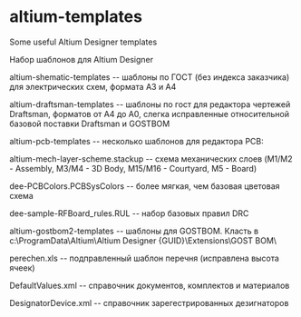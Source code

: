 # altium-templates

Some useful Altium Designer templates

Набор шаблонов для Altium Designer


altium-shematic-templates -- шаблоны по ГОСТ (без индекса заказчика) для электрических схем, формата A3 и A4


altium-draftsman-templates -- шаблоны по гост для редактора чертежей Draftsman, форматов от A4 до A0, слегка исправленные относительной базовой поставки Draftsman и GOSTBOM


altium-pcb-templates -- несколько шаблонов для редактора PCB:

altium-mech-layer-scheme.stackup -- схема механических слоев (M1/M2 - Assembly, M3/M4 - 3D Body, M15/M16 - Courtyard, M5 - Board)

dee-PCBColors.PCBSysColors -- более мягкая, чем базовая цветовая схема

dee-sample-RFBoard_rules.RUL -- набор базовых правил DRC


altium-gostbom2-templates -- шаблоны для GOSTBOM. Класть в c:\ProgramData\Altium\Altium Designer {GUID}\Extensions\GOST BOM\

perechen.xls -- подправленный шаблон перечня (исправлена высота ячеек)

DefaultValues.xml -- справочник документов, комплектов и материалов

DesignatorDevice.xml -- справочник зарегестрированных дезигнаторов